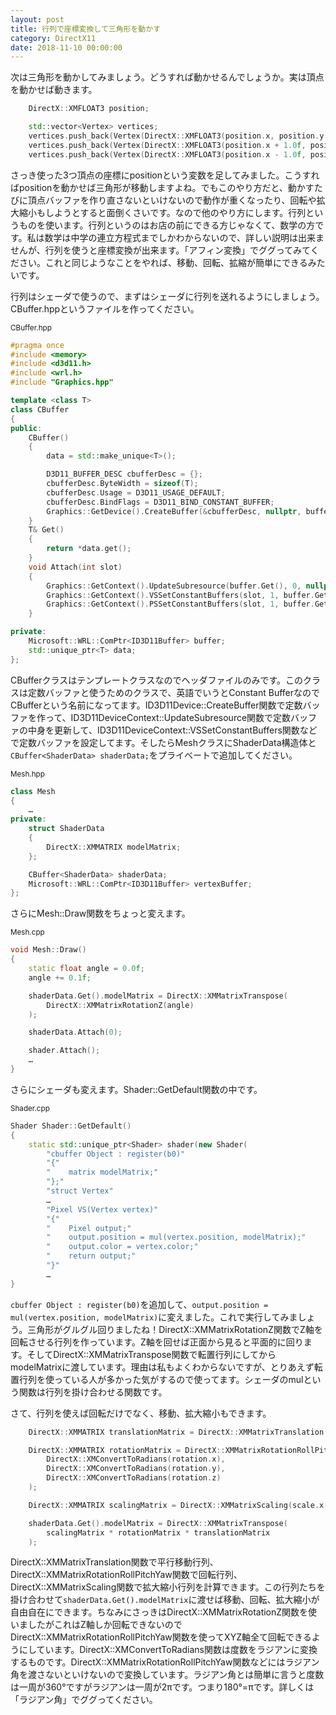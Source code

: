 ```yaml
---
layout: post
title: 行列で座標変換して三角形を動かす
category: DirectX11
date: 2018-11-10 00:00:00
---
```


次は三角形を動かしてみましょう。どうすれば動かせるんでしょうか。実は頂点を動かせば動きます。

``` cpp
    DirectX::XMFLOAT3 position;

    std::vector<Vertex> vertices;
    vertices.push_back(Vertex(DirectX::XMFLOAT3(position.x, position.y + 1.0f, position.z), DirectX::XMFLOAT3(1.0f, 1.0f, 0.0f)));
    vertices.push_back(Vertex(DirectX::XMFLOAT3(position.x + 1.0f, position.y - 1.0f, position.z), DirectX::XMFLOAT3(0.0f, 1.0f, 1.0f)));
    vertices.push_back(Vertex(DirectX::XMFLOAT3(position.x - 1.0f, position.y - 1.0f, position.z), DirectX::XMFLOAT3(1.0f, 0.0f, 1.0f)));
```

さっき使った3つ頂点の座標にpositionという変数を足してみました。こうすればpositionを動かせば三角形が移動しますよね。でもこのやり方だと、動かすたびに頂点バッファを作り直さないといけないので動作が重くなったり、回転や拡大縮小もしようとすると面倒くさいです。なので他のやり方にします。行列というものを使います。行列というのはお店の前にできる方じゃなくて、数学の方です。私は数学は中学の連立方程式までしかわからないので、詳しい説明は出来ませんが、行列を使うと座標変換が出来ます。「アフィン変換」でググってみてください。これと同じようなことをやれば、移動、回転、拡縮が簡単にできるみたいです。

行列はシェーダで使うので、まずはシェーダに行列を送れるようにしましょう。CBuffer.hppというファイルを作ってください。

<small>CBuffer.hpp</small>
``` cpp
#pragma once
#include <memory>
#include <d3d11.h>
#include <wrl.h>
#include "Graphics.hpp"

template <class T>
class CBuffer
{
public:
    CBuffer()
    {
        data = std::make_unique<T>();

        D3D11_BUFFER_DESC cbufferDesc = {};
        cbufferDesc.ByteWidth = sizeof(T);
        cbufferDesc.Usage = D3D11_USAGE_DEFAULT;
        cbufferDesc.BindFlags = D3D11_BIND_CONSTANT_BUFFER;
        Graphics::GetDevice().CreateBuffer(&cbufferDesc, nullptr, buffer.GetAddressOf());
    }
    T& Get()
    {
        return *data.get();
    }
    void Attach(int slot)
    {
        Graphics::GetContext().UpdateSubresource(buffer.Get(), 0, nullptr, data.get(), 0, 0);
        Graphics::GetContext().VSSetConstantBuffers(slot, 1, buffer.GetAddressOf());
        Graphics::GetContext().PSSetConstantBuffers(slot, 1, buffer.GetAddressOf());
    }

private:
    Microsoft::WRL::ComPtr<ID3D11Buffer> buffer;
    std::unique_ptr<T> data;
};
```

CBufferクラスはテンプレートクラスなのでヘッダファイルのみです。このクラスは定数バッファと使うためのクラスで、英語でいうとConstant BufferなのでCBufferという名前になってます。ID3D11Device::CreateBuffer関数で定数バッファを作って、ID3D11DeviceContext::UpdateSubresource関数で定数バッファの中身を更新して、ID3D11DeviceContext::VSSetConstantBuffers関数などで定数バッファを設定してます。そしたらMeshクラスにShaderData構造体と`CBuffer<ShaderData> shaderData;`をプライベートで追加してください。

<small>Mesh.hpp</small>
``` cpp
class Mesh
{
    …
private:
    struct ShaderData
    {
        DirectX::XMMATRIX modelMatrix;
    };

    CBuffer<ShaderData> shaderData;
    Microsoft::WRL::ComPtr<ID3D11Buffer> vertexBuffer;
};
```

さらにMesh::Draw関数をちょっと変えます。

<small>Mesh.cpp</small>
``` cpp
void Mesh::Draw()
{
    static float angle = 0.0f;
    angle += 0.1f;

    shaderData.Get().modelMatrix = DirectX::XMMatrixTranspose(
        DirectX::XMMatrixRotationZ(angle)
    );

    shaderData.Attach(0);

    shader.Attach();
    …
}
```

さらにシェーダも変えます。Shader::GetDefault関数の中です。

<small>Shader.cpp</small>
``` cpp
Shader Shader::GetDefault()
{
    static std::unique_ptr<Shader> shader(new Shader(
        "cbuffer Object : register(b0)"
        "{"
        "    matrix modelMatrix;"
        "};"
        "struct Vertex"
        …
        "Pixel VS(Vertex vertex)"
        "{"
        "    Pixel output;"
        "    output.position = mul(vertex.position, modelMatrix);"
        "    output.color = vertex.color;"
        "    return output;"
        "}"
        …
}
```

`cbuffer Object : register(b0)`を追加して、`output.position = mul(vertex.position, modelMatrix)`に変えました。これで実行してみましょう。三角形がグルグル回りましたね！DirectX::XMMatrixRotationZ関数でZ軸を回転させる行列を作っています。Z軸を回せば正面から見ると平面的に回ります。そしてDirectX::XMMatrixTranspose関数で転置行列にしてからmodelMatrixに渡しています。理由は私もよくわからないですが、とりあえず転置行列を使っている人が多かった気がするので使ってます。シェーダのmulという関数は行列を掛け合わせる関数です。

さて、行列を使えば回転だけでなく、移動、拡大縮小もできます。

``` cpp
    DirectX::XMMATRIX translationMatrix = DirectX::XMMatrixTranslation(position.x, position.y, position.z);

    DirectX::XMMATRIX rotationMatrix = DirectX::XMMatrixRotationRollPitchYaw(
        DirectX::XMConvertToRadians(rotation.x),
        DirectX::XMConvertToRadians(rotation.y),
        DirectX::XMConvertToRadians(rotation.z)
    );

    DirectX::XMMATRIX scalingMatrix = DirectX::XMMatrixScaling(scale.x, scale.y, scale.z);

    shaderData.Get().modelMatrix = DirectX::XMMatrixTranspose(
        scalingMatrix * rotationMatrix * translationMatrix
    );
```

DirectX::XMMatrixTranslation関数で平行移動行列、DirectX::XMMatrixRotationRollPitchYaw関数で回転行列、DirectX::XMMatrixScaling関数で拡大縮小行列を計算できます。この行列たちを掛け合わせて`shaderData.Get().modelMatrix`に渡せば移動、回転、拡大縮小が自由自在にできます。ちなみにさっきはDirectX::XMMatrixRotationZ関数を使いましたがこれはZ軸しか回転できないのでDirectX::XMMatrixRotationRollPitchYaw関数を使ってXYZ軸全て回転できるようにしています。DirectX::XMConvertToRadians関数は度数をラジアンに変換するものです。DirectX::XMMatrixRotationRollPitchYaw関数などにはラジアン角を渡さないといけないので変換しています。ラジアン角とは簡単に言うと度数は一周が360°ですがラジアンは一周が2πです。つまり180°=πです。詳しくは「ラジアン角」でググってください。
